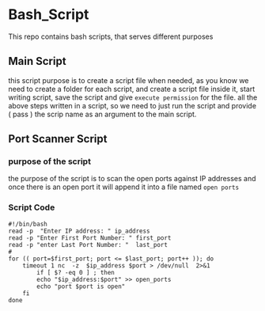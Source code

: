 # Bash_Script
This repo contains bash scripts, that serves different purposes 

## Main Script 
this script purpose is to create a script file when needed, as you know we need to create a folder for each script, and create a script file inside it, start writing script, save the script and give `execute permission` for the file. 
all the above steps written in a script, so we need to just run the script and provide ( pass ) the scrip name as an argument to the main script.

## Port Scanner Script 

### purpose of the script 
the purpose of the script is to scan the open ports against IP addresses and once there is an open port it will append it into a file named `open ports` 


### Script Code 

```
#!/bin/bash
read -p  "Enter IP address: " ip_address
read -p "Enter First Port Number: " first_port
read -p "enter Last Port Number: "  last_port
#
for (( port=$first_port; port <= $last_port; port++ )); do  
	timeout 1 nc  -z  $ip_address $port > /dev/null  2>&1 
        if [ $? -eq 0 ] ; then 
		echo "$ip_address:$port" >> open_ports
		echo "port $port is open"
	fi 	
done
```
